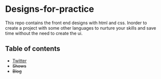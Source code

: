 # Designs-for-practice
This repo contains the front end designs with html and css. Inorder to create a project with some other languages to nurture your skills and save time without the need to create the ui.

## Table of contents
* [Twitter](https://github.com/rakeshshubhu/Designs-for-practice/tree/master/twitter)
* ~~Shows~~
* ~~Blog~~
